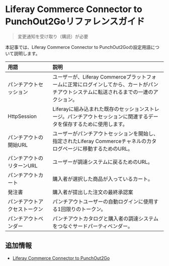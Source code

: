# Liferay Commerce Connector to PunchOut2Goリファレンスガイド

> 変更通知を受け取り（購読）が必要

本記事では、Liferay Commerce Connector to PunchOut2Goの設定用語について説明します。

| 用語             | 説明                                                                          |
| :--- | :--- |
| パンチアウトセッション    | ユーザーが、Liferay Commerceプラットフォームに正常にログインしてから、カートがパンチアウトシステムに転送されるまでの一連のアクション。 |
| HttpSession    | Liferayに組み込まれた既存のセッションストレージ。パンチアウトセッションに関連するデータを保存するために使用します。               |
| パンチアウトの開始URL   | ユーザーがパンチアウトセッションを開始し、指定されたLiferay Commerceチャネルのカタログページに移動するためのURL。          |
| パンチアウトのリターンURL | ユーザーが調達システムに戻るためのURL。                                                       |
| パンチアウトカート      | 購入者が選択した商品が入っているカート。                                                        |
| 発注書            | 購入者が提出した注文の最終承認案                                                            |
| パンチアウトアクセストークン | パンチアウトユーザーの自動ログインに使用する1回限りのトークン。                                            |
| パンチアウトベンダー     | パンチアウトカタログと購入者の調達システムをつなぐサードパーティベンダー。                                       |

<a name="additional-information" />

## 追加情報

* [Liferay Commerce Connector to PunchOut2Go](./liferay-commerce-connector-to-punchout2go.md)
